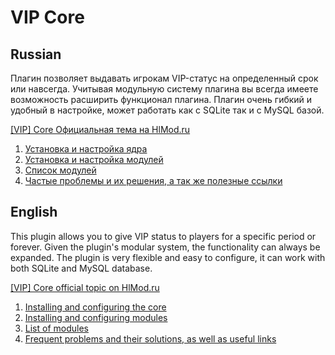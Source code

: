 # VIP Core

## Russian

Плагин позволяет выдавать игрокам VIP-статус на определенный срок или навсегда.
Учитывая модульную систему плагина вы всегда имеете возможность расширить функционал плагина.
Плагин очень гибкий и удобный в настройке, может работать как с SQLite так и с MySQL базой.

[[VIP] Core Официальная тема на HlMod.ru](http://hlmod.ru/resources/vip-core.245/)

1. [Установка и настройка ядра](url)
1. [Установка и настройка модулей](url)
1. [Список модулей](url)
1. [Частые проблемы и их решения, а так же полезные ссылки](url)

## English

This plugin allows you to give VIP status to players for a specific period or forever.
Given the plugin's modular system, the functionality can always be expanded.
The plugin is very flexible and easy to configure, it can work with both SQLite and MySQL database.

[[VIP] Core official topic on HlMod.ru](http://hlmod.ru/resources/vip-core.245/)

1. [Installing and configuring the core](url)
1. [Installing and configuring modules](url)
1. [List of modules](url)
1. [Frequent problems and their solutions, as well as useful links](url)
